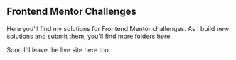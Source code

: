 ## Frontend Mentor Challenges
Here you'll find my solutions for Frontend Mentor challenges. As I build new solutions and submit them, you'll find more folders here.

Soon I'll leave the live site here too.